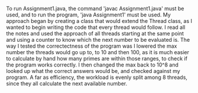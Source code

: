 
To run Assignment1.java, the command 'javac Assignment1.java' must be used,
and to run the program, 'java Assignment1' must be used. My approach began
by creating a class that would extend the Thread class, as I wanted to begin writing the code that every thread would follow. I read all the notes and used the approach of all threads starting at the same point and using a counter to know which the next number to be evaluated is. The way I tested the correctectness of the program was I lowered the max number the threads would go up to, to 10 and then 100, as it is much easier to calculate by hand how many primes are within those ranges, to check if the program works correctly. I then changed the max back to 10^8 and looked up what the correct answers would be, and checked against my program. A far as efficiency, the workload is evenly split among 8 threads, since they all calculate the next available number.